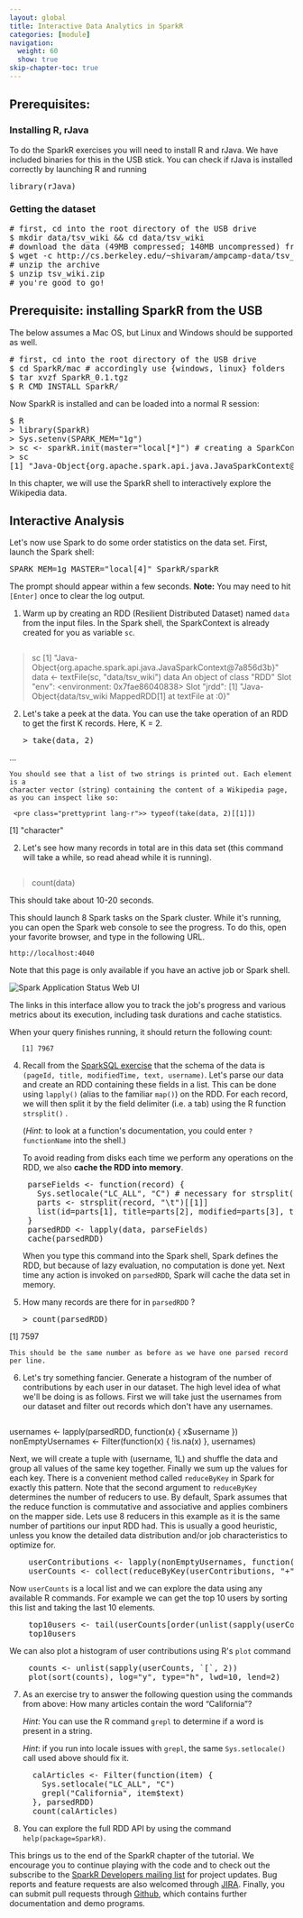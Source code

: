 ```yaml
---
layout: global
title: Interactive Data Analytics in SparkR
categories: [module]
navigation:
  weight: 60
  show: true
skip-chapter-toc: true
---
```


<!--

#### TODOs & FIXMEs
- Dry runs.
- Installation process.
- Add instruction for RStudio?
-->

## Prerequisites: 

### Installing R, rJava
To do the SparkR exercises you will need to install R and rJava. We have included
binaries for this in the USB stick. You can check if rJava is installed correctly
by launching R and running  

<pre class="prettyprint lang-r">
library(rJava)
</pre>

### Getting the dataset
<pre class="prettyprint lang-bsh">
# first, cd into the root directory of the USB drive
$ mkdir data/tsv_wiki && cd data/tsv_wiki
# download the data (49MB compressed; 140MB uncompressed) from the following URL
$ wget -c http://cs.berkeley.edu/~shivaram/ampcamp-data/tsv_wiki.zip
# unzip the archive
$ unzip tsv_wiki.zip
# you're good to go!
</pre>

## Prerequisite: installing SparkR from the USB
The below assumes a Mac OS, but Linux and Windows should be supported as well.

<pre class="prettyprint lang-bsh">
# first, cd into the root directory of the USB drive
$ cd SparkR/mac # accordingly use {windows, linux} folders
$ tar xvzf SparkR_0.1.tgz
$ R CMD INSTALL SparkR/
</pre>

Now SparkR is installed and can be loaded into a normal R session:

<pre class="prettyprint lang-bsh">
$ R
> library(SparkR)
> Sys.setenv(SPARK_MEM="1g")
> sc <- sparkR.init(master="local[*]") # creating a SparkContext
> sc
[1] "Java-Object{org.apache.spark.api.java.JavaSparkContext@514f2bd7}"
</pre>

In this chapter, we will use the SparkR shell to interactively explore the Wikipedia data.

## Interactive Analysis

Let's now use Spark to do some order statistics on the data set.
First, launch the Spark shell:

<pre class="lang-bash">
SPARK_MEM=1g MASTER="local[4]" SparkR/sparkR
</pre>

The prompt should appear within a few seconds. __Note:__ You may need to hit `[Enter]` once to clear the log output.

1. Warm up by creating an RDD (Resilient Distributed Dataset) named `data` from the input files.
   In the Spark shell, the SparkContext is already created for you as variable `sc`.

     <pre class="prettyprint lang-r">
> sc
[1] "Java-Object{org.apache.spark.api.java.JavaSparkContext@7a856d3b}" 
> data <- textFile(sc, "data/tsv_wiki")
> data
An object of class "RDD"
Slot "env":
<environment: 0x7fae86040838>
Slot "jrdd":
[1] "Java-Object{data/tsv_wiki MappedRDD[1] at textFile at <unknown>:0}"</pre>

2. Let's take a peek at the data. You can use the take operation of an RDD to get the first K records. Here, K = 2.

     <pre class="prettyprint lang-r">> take(data, 2)
...</pre>

    You should see that a list of two strings is printed out. Each element is a
    character vector (string) containing the content of a Wikipedia page, as you can inspect like so:

     <pre class="prettyprint lang-r">> typeof(take(data, 2)[[1]])
[1] "character"</pre>

2. Let's see how many records in total are in this data set (this command will take a while, so read ahead while it is running).

     <pre class="prettyprint lang-r">
> count(data)</pre>

   This should take about 10-20 seconds.

   This should launch 8 Spark tasks on the Spark cluster.
   While it's running, you can open the Spark web console to see the progress.
   To do this, open your favorite browser, and type in the following URL.

   `http://localhost:4040`

   Note that this page is only available if you have an active job or Spark shell.  

   ![Spark Application Status Web UI](img/sparkr-ui.png)

   The links in this interface allow you to track the job's progress and
   various metrics about its execution, including task durations and cache
   statistics.

   When your query finishes running, it should return the following count:

       [1] 7967

4. Recall from the [SparkSQL exercise](data-exploration-using-spark-sql.html) that the schema of the data is `(pageId, title, modifiedTime, text, username)`.
   Let's parse our data and create an RDD containing these fields in a list. 
   This can be done using `lapply()` (alias to the familiar `map()`) on the RDD. For each record, we will then split it by the field delimiter (i.e. a tab) using the R function `strsplit()` .

   (_Hint_: to look at a function's documentation, you could enter `?functionName` into the shell.)

   To avoid reading from disks each time we perform any operations on the RDD, we also __cache the RDD into memory__.

   <pre class="prettyprint lang-r">
    parseFields <- function(record) {
      Sys.setlocale("LC_ALL", "C") # necessary for strsplit() to work correctly
      parts <- strsplit(record, "\t")[[1]]
      list(id=parts[1], title=parts[2], modified=parts[3], text=parts[4], username=parts[5])
    }
    parsedRDD <- lapply(data, parseFields)
    cache(parsedRDD)</pre>

   When you type this command into the Spark shell, Spark defines the RDD, but because of lazy evaluation, no computation is done yet.
   Next time any action is invoked on `parsedRDD`, Spark will cache the data set in memory.

5. How many records are there for in `parsedRDD` ?

   <pre class="prettyprint lang-r">> count(parsedRDD)
[1] 7597</pre>

    This should be the same number as before as we have one parsed record per line.


6. Let's try something fancier.
   Generate a histogram of the number of contributions by each user in our dataset.
   The high level idea of what we'll be doing is as follows.
   First we will take just the usernames from our dataset and filter out records which don't have any usernames. 

   <pre class="prettyprint lang-r">
usernames <- lapply(parsedRDD, function(x) { x$username })
nonEmptyUsernames <- Filter(function(x) { !is.na(x) }, usernames)
   </pre>

   Next, we will create a tuple with (username, 1L) and shuffle the data and group all values of the same key together.
   Finally we sum up the values for each key.
   There is a convenient method called `reduceByKey` in Spark for exactly this pattern.
   Note that the second argument to `reduceByKey` determines the number of reducers to use.
   By default, Spark assumes that the reduce function is commutative and associative and applies combiners on the mapper side.
   Lets use 8 reducers in this example as it is the same number of partitions our input RDD had.
   This is usually a good heuristic, unless you know the detailed data distribution and/or job characteristics to optimize for.
   
   <pre class="prettyprint lang-r">
    userContributions <- lapply(nonEmptyUsernames, function(x) { list(x, 1L) })
    userCounts <- collect(reduceByKey(userContributions, "+", 8L))</pre>

   Now `userCounts` is a local list and we can explore the data using any available R commands.
   For example we can get the top 10 users by sorting this list and taking the last 10 elements.

   <pre class="prettyprint lang-r">
    top10users <- tail(userCounts[order(unlist(sapply(userCounts, `[`, 2)))], 10)
    top10users</pre>

   We can also plot a histogram of user contributions using R's `plot` command

   <pre class="prettyprint lang-r">
    counts <- unlist(sapply(userCounts, `[`, 2))
    plot(sort(counts), log="y", type="h", lwd=10, lend=2)</pre>

7. As an exercise try to answer the following question using the commands from above:
   How many articles contain the word “California”?

   _Hint_: You can use the R command `grepl` to determine if a word is present in a string.

   _Hint_: if you run into locale issues with `grepl`, the same `Sys.setlocale()` call used above should fix it.

   <div class="solution" markdown="1">
   <pre class="prettyprint lang-r">
     calArticles <- Filter(function(item) {
       Sys.setlocale("LC_ALL", "C")
       grepl("California", item$text)
     }, parsedRDD)
     count(calArticles)
   </pre>
   </div>

8. You can explore the full RDD API by using the command `help(package=SparkR)`.

This brings us to the end of the SparkR chapter of the tutorial. We encourage you to continue playing with the code and to check out the subscribe to the [SparkR Developers mailing list](https://groups.google.com/forum/#!forum/sparkr-dev) for project updates. Bug reports and feature requests are also welcomed through [JIRA](https://sparkr.atlassian.net/issues/). Finally, you can submit pull requests through [Github](https://github.com/amplab-extras/SparkR-pkg), which contains further documentation and demo programs.
